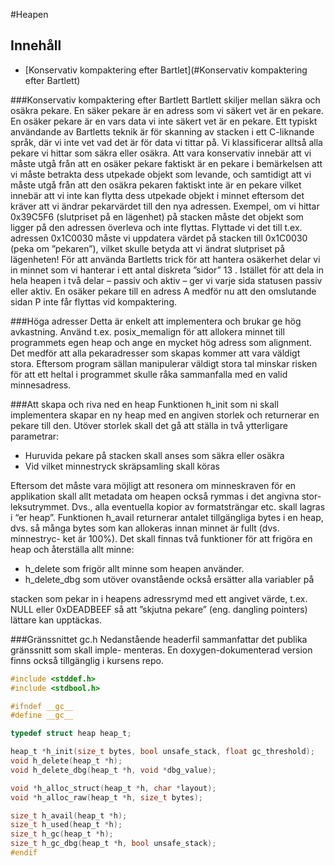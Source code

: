 #Heapen

## Innehåll
- [Konservativ kompaktering efter Bartlet](#Konservativ kompaktering efter Bartlett)

###Konservativ kompaktering efter Bartlett
Bartlett skiljer mellan säkra och osäkra pekare. En säker pekare är en adress
som vi säkert vet är en pekare. En osäker pekare är en vars data vi inte säkert
vet är en pekare. Ett typiskt användande av Bartletts teknik är för skanning av
stacken i ett C-liknande språk, där vi inte vet vad det är för data vi tittar på.
Vi klassificerar alltså alla pekare vi hittar som säkra eller osäkra. Att vara
konservativ innebär att vi måste utgå från att en osäker pekare faktiskt är en
pekare i bemärkelsen att vi måste betrakta dess utpekade objekt som levande,
och samtidigt att vi måste utgå från att den osäkra pekaren faktiskt inte är
en pekare vilket innebär att vi inte kan flytta dess utpekade objekt i minnet
eftersom det kräver att vi ändrar pekarvärdet till den nya adressen. Exempel,
om vi hittar 0x39C5F6 (slutpriset på en lägenhet) på stacken måste det objekt
som ligger på den adressen överleva och inte flyttas. Flyttade vi det till t.ex.
adressen 0x1C0030 måste vi uppdatera värdet på stacken till 0x1C0030 (peka
om ”pekaren”), vilket skulle betyda att vi ändrat slutpriset på lägenheten!
För att använda Bartletts trick för att hantera osäkerhet delar vi in minnet
som vi hanterar i ett antal diskreta ”sidor” 13 . Istället för att dela in hela heapen
i två delar – passiv och aktiv – ger vi varje sida statusen passiv eller aktiv. En
osäker pekare till en adress A medför nu att den omslutande sidan P inte får
flyttas vid kompaktering.

###Höga adresser
Detta är enkelt att implementera och brukar ge hög avkastning. Använd t.ex.
posix_memalign för att allokera minnet till programmets egen heap och ange
en mycket hög adress som alignment. Det medför att alla pekaradresser som
skapas kommer att vara väldigt stora. Eftersom program sällan manipulerar
väldigt stora tal minskar risken för att ett heltal i programmet skulle råka
sammanfalla med en valid minnesadress.

###Att skapa och riva ned en heap
Funktionen h_init som ni skall implementera skapar en ny heap med en
angiven storlek och returnerar en pekare till den. Utöver storlek skall det gå att
ställa in två ytterligare parametrar:
* Huruvida pekare på stacken skall anses som säkra eller osäkra
* Vid vilket minnestryck skräpsamling skall köras

Eftersom det måste vara möjligt att resonera om minneskraven för en
applikation skall allt metadata om heapen också rymmas i det angivna stor-
leksutrymmet. Dvs., alla eventuella kopior av formatsträngar etc. skall lagras
i “er heap”. Funktionen h_avail returnerar antalet tillgängliga bytes i en heap,
dvs. så många bytes som kan allokeras innan minnet är fullt (dvs. minnestryc-
ket är 100%).
Det skall finnas två funktioner för att frigöra en heap och återställa allt
minne:
* h_delete som frigör allt minne som heapen använder.
* h_delete_dbg som utöver ovanstående också ersätter alla variabler på

stacken som pekar in i heapens adressrymd med ett angivet värde, t.ex. NULL
eller 0xDEADBEEF så att ”skjutna pekare” (eng. dangling pointers) lättare
kan upptäckas.

###Gränssnittet gc.h
Nedanstående headerfil sammanfattar det publika gränssnitt som skall imple-
menteras. En doxygen-dokumenterad version finns också tillgänglig i kursens
repo.
```c
#include <stddef.h>
#include <stdbool.h>

#ifndef __gc__
#define __gc__

typedef struct heap heap_t;

heap_t *h_init(size_t bytes, bool unsafe_stack, float gc_threshold);
void h_delete(heap_t *h);
void h_delete_dbg(heap_t *h, void *dbg_value);

void *h_alloc_struct(heap_t *h, char *layout);
void *h_alloc_raw(heap_t *h, size_t bytes);

size_t h_avail(heap_t *h);
size_t h_used(heap_t *h);
size_t h_gc(heap_t *h);
size_t h_gc_dbg(heap_t *h, bool unsafe_stack);
#endif
```
